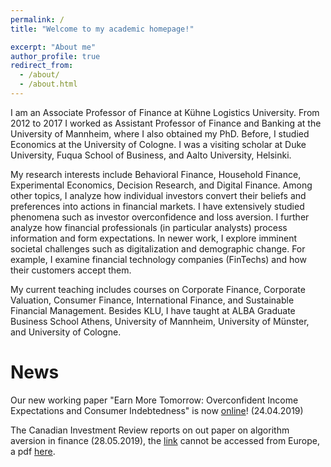 ```yaml
---
permalink: /
title: "Welcome to my academic homepage!"

excerpt: "About me"
author_profile: true
redirect_from: 
  - /about/
  - /about.html
---
```


I am an Associate Professor of Finance at Kühne Logistics University. From 2012 to 2017 I worked as Assistant Professor of Finance and Banking at the University of Mannheim, where I also obtained my PhD. Before, I studied Economics at the University of Cologne. I was a visiting scholar at Duke University, Fuqua School of Business, and Aalto University, Helsinki.

My research interests include Behavioral Finance, Household Finance, Experimental Economics, Decision Research, and Digital Finance. Among other topics, I analyze how individual investors convert their beliefs and preferences into actions in financial markets. I have extensively studied phenomena such as investor overconfidence and loss aversion. I further analyze how financial professionals (in particular analysts) process information and form expectations. In newer work, I explore imminent societal challenges such as digitalization and demographic change. For example, I examine financial technology companies (FinTechs) and how their customers accept them.

My current teaching includes courses on Corporate Finance, Corporate Valuation, Consumer Finance, International Finance, and Sustainable Financial Management. Besides KLU, I have taught at ALBA Graduate Business School Athens, University of Mannheim, University of Münster, and University of Cologne. 
<br>

News
=====
Our new working paper "Earn More Tomorrow: Overconfident Income Expectations and Consumer Indebtedness" is now <a href="https://christophmerkle.github.io/wp/2019-04-24-consumer-debt">online</a>! (24.04.2019)<br> 

The Canadian Investment Review reports on out paper on algorithm aversion in finance (28.05.2019), the <a href="http://www.investmentreview.com/analysis-research/does-algorithm-aversion-exist-in-financial-decision-making-9505">link</a> cannot be accessed from Europe, a pdf <a href="https://christophmerkle.github.io/">here</a>.


